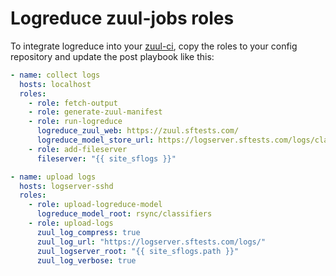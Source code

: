 # Logreduce zuul-jobs roles

To integrate logreduce into your [zuul-ci](https://zuul-ci.org),
copy the roles to your config repository and update the post playbook
like this:

```yaml
- name: collect logs
  hosts: localhost
  roles:
    - role: fetch-output
    - role: generate-zuul-manifest
    - role: run-logreduce
      logreduce_zuul_web: https://zuul.sftests.com/
      logreduce_model_store_url: https://logserver.sftests.com/logs/classifiers
    - role: add-fileserver
      fileserver: "{{ site_sflogs }}"

- name: upload logs
  hosts: logserver-sshd
  roles:
    - role: upload-logreduce-model
      logreduce_model_root: rsync/classifiers
    - role: upload-logs
      zuul_log_compress: true
      zuul_log_url: "https://logserver.sftests.com/logs/"
      zuul_logserver_root: "{{ site_sflogs.path }}"
      zuul_log_verbose: true
```
